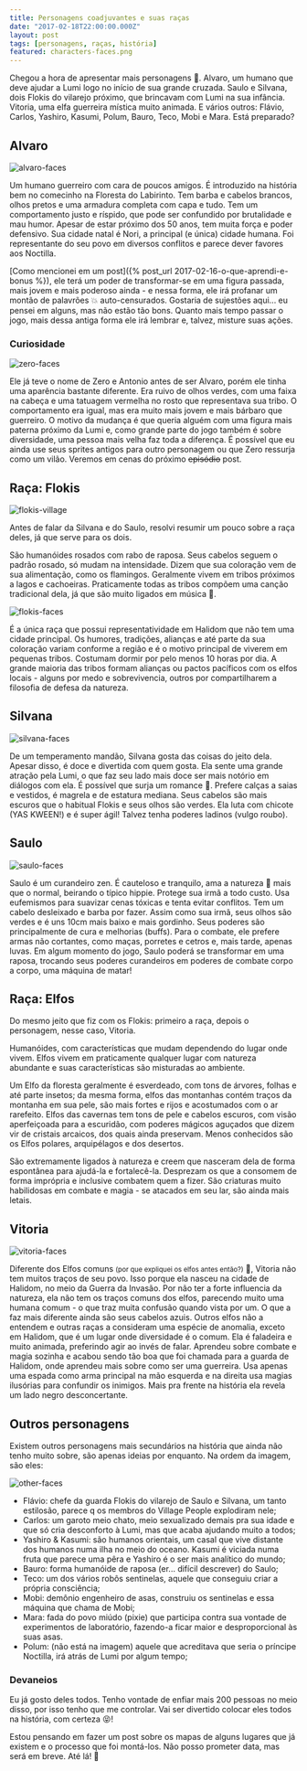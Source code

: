 ```yaml
---
title: Personagens coadjuvantes e suas raças
date: "2017-02-18T22:00:00.000Z"
layout: post
tags: [personagens, raças, história]
featured: characters-faces.png
---
```


Chegou a hora de apresentar mais personagens :tada:. Alvaro, um humano que deve ajudar a Lumi logo no início de sua grande cruzada. Saulo e Silvana, dois Flokis do vilarejo próximo, que brincavam com Lumi na sua infância. Vitoria, uma elfa guerreira mística muito animada. E vários outros: Flávio, Carlos, Yashiro, Kasumi, Polum, Bauro, Teco, Mobi e Mara. Está preparado?

<!--more-->

## Alvaro

![alvaro-faces](./alvaro-faces.png)

Um humano guerreiro com cara de poucos amigos. É introduzido na história bem no comecinho na Floresta do Labirinto. Tem barba e cabelos brancos, olhos pretos e uma armadura completa com capa e tudo. Tem um comportamento justo e ríspido, que pode ser confundido por brutalidade e mau humor. Apesar de estar próximo dos 50 anos, tem muita força e poder defensivo. Sua cidade natal é Nori, a principal (e única) cidade humana. Foi representante do seu povo em diversos conflitos e parece dever favores aos Noctilla.

[Como mencionei em um post]({% post_url 2017-02-16-o-que-aprendi-e-bonus %}), ele terá um poder de transformar-se em uma figura passada, mais jovem e mais poderoso ainda - e nessa forma, ele irá profanar um montão de palavrões :boom: auto-censurados. Gostaria de sujestões aqui... eu pensei em alguns, mas não estão tão bons. Quanto mais tempo passar o jogo, mais dessa antiga forma ele irá lembrar e, talvez, misture suas ações.

### Curiosidade

![zero-faces](./zero-faces.png)

Ele já teve o nome de Zero e Antonio antes de ser Alvaro, porém ele tinha uma aparência bastante diferente. Era ruivo de olhos verdes, com uma faixa na cabeça e uma tatuagem vermelha no rosto que representava sua tribo. O comportamento era igual, mas era muito mais jovem e mais bárbaro que guerreiro. O motivo da mudança é que queria alguém com uma figura mais paterna próximo da Lumi e, como grande parte do jogo também é sobre diversidade, uma pessoa mais velha faz toda a diferença. É possível que eu ainda use seus sprites antigos para outro personagem ou que Zero ressurja como um vilão. Veremos em cenas do próximo ~~episódio~~ post.

## Raça: Flokis

![flokis-village](./flokis-village.png)

Antes de falar da Silvana e do Saulo, resolvi resumir um pouco sobre a raça deles, já que serve para os dois.

São humanóides rosados com rabo de raposa. Seus cabelos seguem o padrão rosado, só mudam na intensidade. Dizem que sua coloração vem de sua alimentação, como os flamingos. Geralmente vivem em tribos próximos a lagos e cachoeiras. Praticamente todas as tribos compõem uma canção tradicional dela, já que são muito ligados em música :musical_note:.

![flokis-faces](./flokis-faces.png)

É a única raça que possui representatividade em Halidom que não tem uma cidade principal. Os humores, tradições, alianças e até parte da sua coloração variam conforme a região e é o motivo principal de viverem em pequenas tribos. Costumam dormir por pelo menos 10 horas por dia. A grande maioria das tribos formam alianças ou pactos pacíficos com os elfos locais - alguns por medo e sobrevivencia, outros por compartilharem a filosofia de defesa da natureza.

## Silvana

![silvana-faces](./silvana-faces.png)

De um temperamento mandão, Silvana gosta das coisas do jeito dela. Apesar disso, é doce e divertida com quem gosta. Ela sente uma grande atração pela Lumi, o que faz seu lado mais doce ser mais notório em diálogos com ela. É possível que surja um romance :revolving_hearts:. Prefere calças a saias e vestidos, é magrela e de estatura mediana. Seus cabelos são mais escuros que o habitual Flokis e seus olhos são verdes. Ela luta com chicote (YAS KWEEN!) e é super ágil! Talvez tenha poderes ladinos (vulgo roubo).

## Saulo

![saulo-faces](./saulo-faces.png)

Saulo é um curandeiro zen. É cauteloso e tranquilo, ama a natureza :herb: mais que o normal, beirando o típico hippie. Protege sua irmã a todo custo. Usa eufemismos para suavizar cenas tóxicas e tenta evitar conflitos. Tem um cabelo desleixado e barba por fazer. Assim como sua irmã, seus olhos são verdes e é uns 10cm mais baixo e mais gordinho. Seus poderes são principalmente de cura e melhorias (buffs). Para o combate, ele prefere armas não cortantes, como maças, porretes e cetros e, mais tarde, apenas luvas. Em algum momento do jogo, Saulo poderá se transformar em uma raposa, trocando seus poderes curandeiros em poderes de combate corpo a corpo, uma máquina de matar!

## Raça: Elfos

Do mesmo jeito que fiz com os Flokis: primeiro a raça, depois o personagem, nesse caso, Vitoria.

Humanóides, com características que mudam dependendo do lugar onde vivem. Elfos vivem em praticamente qualquer lugar com natureza abundante e suas características são misturadas ao ambiente.

Um Elfo da floresta geralmente é esverdeado, com tons de árvores, folhas e até parte insetos; da mesma forma, elfos das montanhas contém traços da montanha em sua pele, são mais fortes e rijos e acostumados com o ar rarefeito. Elfos das cavernas tem tons de pele e cabelos escuros, com visão aperfeiçoada para a escuridão, com poderes mágicos aguçados que dizem vir de cristais arcaicos, dos quais ainda preservam. Menos conhecidos são os Elfos polares, arquipélagos e dos desertos.

São extremamente ligados à natureza e creem que nasceram dela de forma espontânea para ajudá-la e fortalecê-la. Desprezam os que a consomem de forma imprópria e inclusive combatem quem a fizer. São criaturas muito habilidosas em combate e magia - se atacados em seu lar, são ainda mais letais.

## Vitoria

![vitoria-faces](./vitoria-faces.png)

Diferente dos Elfos comuns <small>(por que expliquei os elfos antes então?)</small> :facepunch:, Vitoria não tem muitos traços de seu povo. Isso porque ela nasceu na cidade de Halidom, no meio da Guerra da Invasão. Por não ter a forte influencia da natureza, ela não tem os traços comuns dos elfos, parecendo muito uma humana comum - o que traz muita confusão quando vista por um. O que a faz mais diferente ainda são seus cabelos azuis. Outros elfos não a entendem e outras raças a consideram uma espécie de anomalia, exceto em Halidom, que é um lugar onde diversidade é o comum. Ela é faladeira e muito animada, preferindo agir ao invés de falar. Aprendeu sobre combate e magia sozinha e acabou sendo tão boa que foi chamada para a guarda de Halidom, onde aprendeu mais sobre como ser uma guerreira. Usa apenas uma espada como arma principal na mão esquerda e na direita usa magias ilusórias para confundir os inimigos. Mais pra frente na história ela revela um lado negro desconcertante.

## Outros personagens

Existem outros personagens mais secundários na história que ainda não tenho muito sobre, são apenas ideias por enquanto. Na ordem da imagem, são eles:

![other-faces](./other-faces.png)

- Flávio: chefe da guarda Flokis do vilarejo de Saulo e Silvana, um tanto estilosão, parece q os membros do Village People explodiram nele;
- Carlos: um garoto meio chato, meio sexualizado demais pra sua idade e que só cria desconforto à Lumi, mas que acaba ajudando muito a todos;
- Yashiro & Kasumi: são humanos orientais, um casal que vive distante dos humanos numa ilha no meio do oceano. Kasumi é viciada numa fruta que parece uma pêra e Yashiro é o ser mais analítico do mundo;
- Bauro: forma humanóide de raposa (er... difícil descrever) do Saulo;
- Teco: um dos vários robôs sentinelas, aquele que conseguiu criar a própria consciência;
- Mobi: demônio engenheiro de asas, construiu os sentinelas e essa máquina que chama de Mobi;
- Mara: fada do povo miúdo (pixie) que participa contra sua vontade de experimentos de laboratório, fazendo-a ficar maior e desproporcional às suas asas.
- Polum: (não está na imagem) aquele que acreditava que seria o príncipe Noctilla, irá atrás de Lumi por algum tempo;

### Devaneios

Eu já gosto deles todos. Tenho vontade de enfiar mais 200 pessoas no meio disso, por isso tenho que me controlar. Vai ser divertido colocar eles todos na história, com certeza :stuck_out_tongue_closed_eyes:!

Estou pensando em fazer um post sobre os mapas de alguns lugares que já existem e o processo que foi montá-los. Não posso prometer data, mas será em breve. Até lá! :wave:
